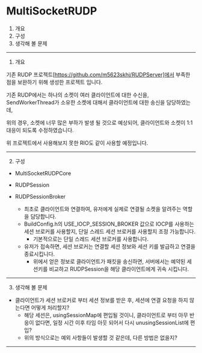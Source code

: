 # MultiSocketRUDP

1. 개요
2. 구성
3. 생각해 볼 문제

---

1. 개요

기존 RUDP 프로젝트[https://github.com/m5623skhj/RUDPServer]에서 부족한 점을 보완하기 위해 생성한 프로젝트 입니다.

기존 RUDP에서는 하나의 소켓이 여러 클라이언트에 대한 수신을, SendWorkerThread가 소유한 소켓에 대해서 클라이언트에 대한 송신을 담당하였는데,

위의 경우, 소켓에 너무 많은 부하가 발생 될 것으로 예상되어, 클라이언트와 소켓이 1:1 대응이 되도록 수정하였습니다.

위 프로젝트에서 사용해보지 못한 RIO도 같이 사용할 예정입니다.

---

2. 구성

* MultiSocketRUDPCore
  
* RUDPSession
  
* RUDPSessionBroker
  * 최초로 클라이언트와 연결하여, 유저에게 실제로 연결될 소켓을 알려주는 역할을 담당합니다.
  * BuildConfig.h의 USE_IOCP_SESSION_BROKER 값으로 IOCP를 사용하는 세션 브로커를 사용할지, 단일 스레드 세션 브로커를 사용할지 조정 가능합니다.
    * 기본적으로는 단일 스레드 세션 브로커를 사용합니다.
  * 유저가 접속하면, 세션 브로커는 연결할 세션 정보와 세션 키를 발급하고 연결을 종료시킵니다.
    * 위에서 얻은 정보로 클라이언트가 패킷을 송신하면, 서버에서는 예약된 세션키를 비교하고 RUDPSession을 해당 클라이언트에게 귀속 시킵니다.

---

3. 생각해 볼 문제

* 클라이언트가 세션 브로커로 부터 세션 정보를 받은 후, 세션에 연결 요청을 하지 않는다면 어떻게 처리할지?
  * 해당 세션은, usingSessionMap에 편입될 것이니, 클라이언트로 부터 아무 반응이 없다면, 일정 시간 이후 타임 아웃 되어서 다시 unusingSessionList에 편입?
  * 위의 방식으로는 예외 사항들이 발생할 것 같은데, 다른 방법은 없을지?

---
